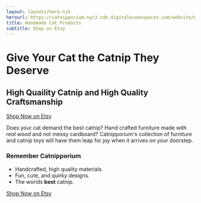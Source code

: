 ```yaml
---
layout: layouts/hero.njk
herourl: https://catnipporium.nyc3.cdn.digitaloceanspaces.com/website/girl-4181395_1920.jpg
title: Handmade Cat Products
subtitle: Shop on Etsy
---
```

# Give Your Cat the Catnip They Deserve
## High Quaility Catnip and High Quality Craftsmanship

<a class="button is-primary" href="https://www.etsy.com/shop/thecatboutiqueco">Shop Now on Etsy</a>

Does your cat demand the best catnip? Hand crafted furniture made with *real wood* and not messy cardboard? Catnipporium's collection of furniture and catnip toys will have them leap for joy when it arrives on your doorstep.

### Remember Catnipporium
 * Handcrafted, high quality materials.
 * Fun, cute, and quirky designs.
 * The worlds **best** catnip.

<a class="button is-primary" href="https://www.etsy.com/shop/thecatboutiqueco">Shop Now on Etsy</a>
